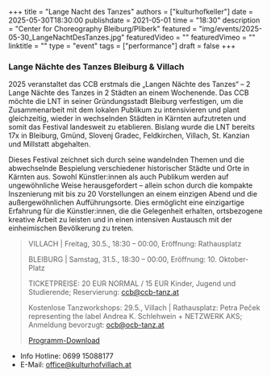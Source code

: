 +++
title = "Lange Nacht des Tanzes"
authors = ["kulturhofkeller"]
date = 2025-05-30T18:30:00
publishdate = 2021-05-01
time = "18:30"
description = "Center for Choreography Bleiburg/Pliberk"
featured = "img/events/2025-05-30_LangeNachtDesTanzes.jpg"
featuredVideo = ""
featuredVimeo = ""
linktitle = ""
type = "event"
tags = ["performance"]
draft = false
+++

### Lange Nächte des Tanzes Bleiburg & Villach

2025 veranstaltet das CCB erstmals die „Langen Nächte des Tanzes“ – 2 Lange Nächte des Tanzes in 2 Städten an einem Wochenende. Das CCB möchte die LNT in seiner Gründungsstadt Bleiburg verfestigen, um die Zusammenarbeit mit dem lokalen Publikum zu intensivieren und plant gleichzeitig, wieder in wechselnden Städten in Kärnten aufzutreten und somit das Festival landesweit zu etablieren. Bislang wurde die LNT bereits 17x in Bleiburg, Gmünd, Slovenj Gradec, Feldkirchen, Villach, St. Kanzian und Millstatt abgehalten.

Dieses Festival zeichnet sich durch seine wandelnden Themen und die abwechselnde Bespielung verschiedener historischer Städte und Orte in Kärnten aus. Sowohl Künstler:innen als auch Publikum werden auf ungewöhnliche Weise herausgefordert – allein schon durch die kompakte Inszenierung mit bis zu 20 Vorstellungen an einem einzigen Abend und die außergewöhnlichen Aufführungsorte. Dies ermöglicht eine einzigartige Erfahrung für die Künstler:innen, die die Gelegenheit erhalten, ortsbezogene kreative Arbeit zu leisten und in einen intensiven Austausch mit der einheimischen Bevölkerung zu treten.

> VILLACH | Freitag, 30.5., 18:30 – 00:00, Eröffnung: Rathausplatz
>
> BLEIBURG | Samstag, 31.5., 18:30 – 00:00, Eröffnung: 10. Oktober-Platz
>
> TICKETPREISE: 20 EUR NORMAL / 15 EUR Kinder, Jugend und Studierende; Reservierung: ccb@ccb-tanz.at
>
> Kostenlose Tanzworkshops: 29.5., Villach | Rathausplatz: Petra Peček representing the label Andrea K. Schlehwein + NETZWERK AKS; Anmeldung bevorzugt: ocb@ocb-tanz.at
> 
> [Programm-Download](https://ccb-tanz.at/wp-content/uploads/2025/04/LNT25_FOLDER.pdf)


- Info Hotline: 0699 15088177 
- E-Mail: office@kulturhofvillach.at
